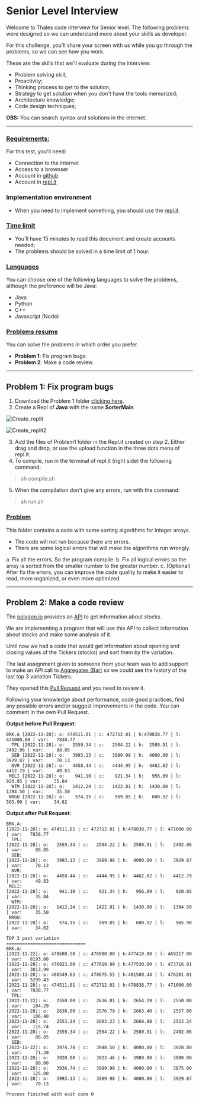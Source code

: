 # Senior Level Interview

Welcome to Thales code interview for Senior level. The following problems were designed so we can understand more about your skills as developer.

For this challenge, you'll share your screen with us while you go through the problems, so we can see how you work.

These are the skills that we'll evaluate during the interview:
- Problem solving skill;
- Proactivity;
- Thinking process to get to the solution;
- Strategy to get solution when you don't have the tools memorized;
- Architecture knowledge;
- Code design techniques;

**OBS:** You can search syntax and solutions in the internet.

---

### **<u>Requirements:</u>**

For this test, you'll need:

- Connection to the internet
- Access to a brownser
- Account in [github](https://github.com)
- Account in [repl.it](https://repl.it)

### Implementation environment

- When you need to implement something, you should use the [repl.it](https://repl.it).

### **<u>Time limit</u>**

- You'll have 15 minutes to read this document and create accounts needed;
- The problems should be solved in a time limit of 1 hour.

### **<u>Languages</u>**

You can choose one of the following languages to solve the problems, although the preference will be Java:

- Java
- Python
- C++
- Javascript (Node)

### **<u>Problems resume</u>**

You can solve the problems in which order you prefer.

- **Problem 1**: Fix program bugs.
- **Problem 2**: Make a code review.

---

## Problem 1: Fix program bugs

1. Download the Problem 1 folder [clicking here](https://github.com/edupinhata/codeInterview/raw/main/JuniorInterview/Problem1.zip).
2. Create a Repl of **Java** with the name **SorterMain**

![Create_replit](https://user-images.githubusercontent.com/6368537/191853628-4207221c-39f4-4950-afd4-ce33ce8fb15c.PNG)

![Create_replit2](https://user-images.githubusercontent.com/6368537/191852909-b05100ba-51bb-4ceb-a6af-0b2d464813fa.PNG)

3. Add the files of Problem1 folder in the Repl.it created on step 2. Either drag and drop, or use the upload function in the three dots menu of repl.it.
4. To compile, run in the terminal of repl.it (right side) the following command:
> sh compile.sh
5. When the compilation don't give any errors, run with the command:
> sh run.sh


### <u>Problem</u>

This folder contains a code with some sorting algorithms for integer arrays.

- The code will not run because there are errors.
- There are some logical errors that will make the algorithms run wrongly.

a. Fix all the errors. So the program compile.
b. Fix all logical errors so the array is sorted from the smaller number to the greater number.
c. (Optional) After fix the errors, you can improve the code quality to make it easier to read, more organized, or even more optimized.


---

## Problem 2: Make a code review

The [polygon.io](https://polygon.io/) provides an [API](https://polygon.io/docs/stocks/getting-started) to get information about stocks.

We are implementing a program that will use this API to collect information about stocks and make some analysis of it. 

Until now we had a code that would get information about opening and closing values of the Tickers (stocks) and sort them by the variation. 

The last assignment given to someone from your team was to add support to make an API call to [Aggregates (Bar)](https://polygon.io/docs/stocks/get_v2_aggs_ticker__stocksticker__range__multiplier___timespan___from___to ) so we could see the history of the last top 3 variation Tickers.

They opened this [Pull Request](https://github.com/edupinhata/codeInterview/pull/2/files) and you need to review it. 

Following your knowledge about performance, code good practices, find any possible errors and/or suggest improvements in the code. You can comment in the own Pull Request.

**Output before Pull Request:**

```vim
BRK.A [2022-11-28]: o: 474511.01 | c: 472712.01 | h:478838.77 | l: 471000.00 | var:   7838.77
  TPL [2022-11-28]: o:   2559.34 | c:   2504.22 | h:  2580.91 | l:   2492.06 | var:     88.85
  SEB [2022-11-28]: o:   3993.13 | c:   3989.98 | h:  4000.00 | l:   3929.87 | var:     70.13
  NVR [2022-11-28]: o:   4458.44 | c:   4444.95 | h:  4462.62 | l:   4412.79 | var:     49.83
 MELI [2022-11-28]: o:    941.10 | c:    921.34 | h:   956.69 | l:    920.85 | var:     35.84
  WTM [2022-11-28]: o:   1412.24 | c:   1422.81 | h:  1430.00 | l:   1394.50 | var:     35.50
 NRGU [2022-11-28]: o:    574.15 | c:    569.85 | h:   600.52 | l:    565.90 | var:     34.62
```

**Output after Pull Request:**
```vim
BRK.A: 
[2022-11-28]: o: 474511.01 | c: 472712.01 | h:478838.77 | l: 471000.00 | var:   7838.77 
  TPL: 
[2022-11-28]: o:   2559.34 | c:   2504.22 | h:  2580.91 | l:   2492.06 | var:     88.85 
  SEB: 
[2022-11-28]: o:   3993.13 | c:   3989.98 | h:  4000.00 | l:   3929.87 | var:     70.13 
  NVR: 
[2022-11-28]: o:   4458.44 | c:   4444.95 | h:  4462.62 | l:   4412.79 | var:     49.83 
 MELI: 
[2022-11-28]: o:    941.10 | c:    921.34 | h:   956.69 | l:    920.85 | var:     35.84 
  WTM: 
[2022-11-28]: o:   1412.24 | c:   1422.81 | h:  1430.00 | l:   1394.50 | var:     35.50 
 NRGU: 
[2022-11-28]: o:    574.15 | c:    569.85 | h:   600.52 | l:    565.90 | var:     34.62 

TOP 3 past variation
==============================
BRK.A: 
[2022-11-22]: o: 470608.50 | c: 476980.00 | h:477410.00 | l: 469217.00 | var:   8193.00 
[2022-11-28]: o: 476823.00 | c: 477019.99 | h:477530.00 | l: 473716.01 | var:   3813.99 
[2022-11-28]: o: 480349.63 | c: 478675.55 | h:481580.44 | l: 476281.01 | var:   5299.43 
[2022-11-28]: o: 474511.01 | c: 472712.01 | h:478838.77 | l: 471000.00 | var:   7838.77 
  TPL: 
[2022-11-22]: o:   2550.00 | c:   2636.81 | h:  2654.29 | l:   2550.00 | var:    104.29 
[2022-11-28]: o:   2630.00 | c:   2576.79 | h:  2663.40 | l:   2557.00 | var:    106.40 
[2022-11-28]: o:   2553.24 | c:   2603.23 | h:  2668.98 | l:   2553.24 | var:    115.74 
[2022-11-28]: o:   2559.34 | c:   2504.22 | h:  2580.91 | l:   2492.06 | var:     88.85 
  SEB: 
[2022-11-22]: o:   3974.74 | c:   3948.50 | h:  4000.00 | l:   3928.80 | var:     71.20 
[2022-11-28]: o:   3920.00 | c:   3923.46 | h:  3980.00 | l:   3900.00 | var:     80.00 
[2022-11-28]: o:   3936.74 | c:   3999.99 | h:  4000.00 | l:   3875.00 | var:    125.00 
[2022-11-28]: o:   3993.13 | c:   3989.98 | h:  4000.00 | l:   3929.87 | var:     70.13 

Process finished with exit code 0

```

